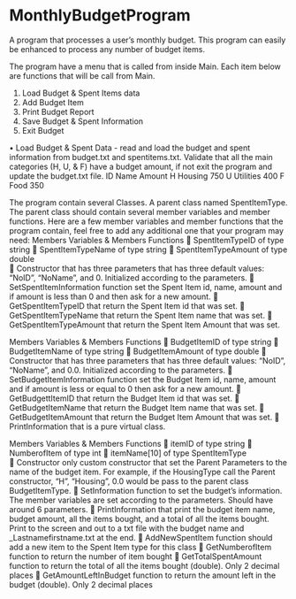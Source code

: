 # MonthlyBudgetProgram
A program that processes a user’s monthly budget. This program can easily be enhanced to process any number of budget items. 

The program have a menu that is called from inside Main. Each item below are functions that will be call from Main.
1.	Load Budget & Spent Items data
2.	Add Budget Item
3.	Print Budget Report
4.	Save Budget & Spent Information
5.	Exit Budget

•	Load Budget & Spent Data - read and load the budget and spent information from budget.txt and spentitems.txt.  Validate that all the main categories (H, U, & F) have a budget amount, if not exit the program and update the budget.txt file. 
ID	Name	Amount
H	Housing	750
U	Utilities 	400
F	Food	350


The program contain several Classes. A parent class named SpentItemType. The parent class should contain several member variables and member functions.
Here are a few member variables and member functions that the program contain, feel free to add any additional one that your program may need:
Members Variables &	Members Functions
	SpentItemTypeID of type string
	SpentItemTypeName of type string
	SpentItemTypeAmount of type double	
	Constructor that has three parameters that has three default values: “NoID”, “NoName”, and 0. Initialized according to the parameters.
	SetSpentItemInformation function set the Spent Item id, name, amount and if amount is less than 0 and then ask for a new amount.
	GetSpentItemTypeID that return the Spent Item id that was set.
	GetSpentItemTypeName that return the Spent Item name that was set.
	GetSpentItemTypeAmount that return the Spent Item Amount that was set.

Members Variables &	Members Functions
	BudgetItemID of type string
	BudgetItemName of type string
	BudgetItemAmount of type double	
	Constructor that has three parameters that has three default values: “NoID”, “NoName”, and 0.0. Initialized according to the parameters.
	SetBudgetItemInformation function set the Budget Item id, name, amount and if amount is less or equal to 0 then ask for a new amount.
	GetBudgettItemID that return the Budget Item id that was set.
	GetBudgetItemName that return the Budget Item name that was set.
	GetBudgetItemAmount that return the Budget Item Amount that was set.
	PrintInformation that is a pure virtual class.

Members Variables	& Members Functions
	itemID of type string
	NumberofItem of type int
	itemName[10] of type SpentItemType	
	Constructor only custom constructor that set the Parent Parameters to the name of the budget item. For example, if the HousingType call the Parent constructor, “H”, “Housing”, 0.0 would be pass to the parent class BudgetItemType.
	SetInformation function to set the budget’s information. The member variables are set according to the parameters. Should have around 6 parameters.
	PrintInformation that print the budget item name, budget amount, all the items bought, and a total of all the items bought. Print to the screen and out to a txt file with the budget name and _Lastnamefirstname.txt at the end.
	AddNewSpentItem function should add a new item to the Spent Item type for this class
	GetNumberofItem function to return the number of item bought
	GetTotalSpentAmount function to return the total of all the items bought (double). Only 2 decimal places
	GetAmountLeftInBudget function to return the amount left in the budget (double). Only 2 decimal places

